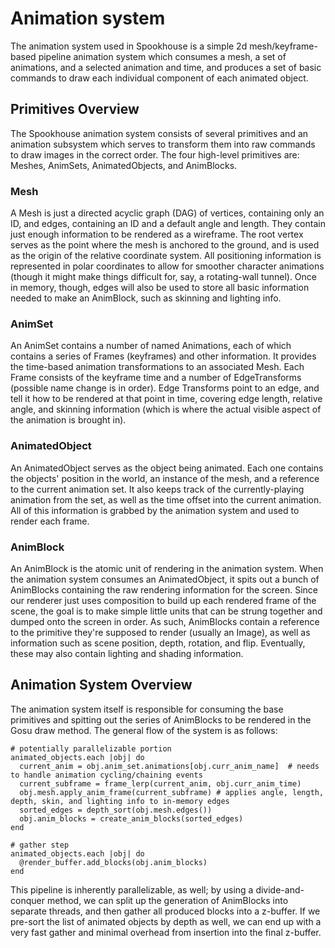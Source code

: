 # Animation system

The animation system used in Spookhouse is a simple 2d mesh/keyframe-based pipeline animation system which consumes a mesh, a set of animations, and a selected animation and time, and produces a set of basic commands to draw each individual component of each animated object.

## Primitives Overview
The Spookhouse animation system consists of several primitives and an animation subsystem which serves to transform them into raw commands to draw images in the correct order. The four high-level primitives are: Meshes, AnimSets, AnimatedObjects, and AnimBlocks.

### Mesh
A Mesh is just a directed acyclic graph (DAG) of vertices, containing only an ID, and edges, containing an ID and a default angle and length. They contain just enough information to be rendered as a wireframe. The root vertex serves as the point where the mesh is anchored to the ground, and is used as the origin of the relative coordinate system. All positioning information is represented in polar coordinates to allow for smoother character animations (though it might make things difficult for, say, a rotating-wall tunnel). Once in memory, though, edges will also be used to store all basic information needed to make an AnimBlock, such as skinning and lighting info.

### AnimSet
An AnimSet contains a number of named Animations, each of which contains a series of Frames (keyframes) and other information. It provides the time-based animation transformations to an associated Mesh. Each Frame consists of the keyframe time and a number of EdgeTransforms (possible name change is in order). Edge Transforms point to an edge, and tell it how to be rendered at that point in time, covering edge length, relative angle, and skinning information (which is where the actual visible aspect of the animation is brought in).

### AnimatedObject
An AnimatedObject serves as the object being animated. Each one contains the objects' position in the world, an instance of the mesh, and a reference to the current animation set. It also keeps track of the currently-playing animation from the set, as well as the time offset into the current animation. All of this information is grabbed by the animation system and used to render each frame.

### AnimBlock
An AnimBlock is the atomic unit of rendering in the animation system. When the animation system consumes an AnimatedObject, it spits out a bunch of AnimBlocks containing the raw rendering information for the screen. Since our renderer just uses composition to build up each rendered frame of the scene, the goal is to make simple little units that can be strung together and dumped onto the screen in order. As such, AnimBlocks contain a reference to the primitive they're supposed to render (usually an Image), as well as information such as scene position, depth, rotation, and flip. Eventually, these may also contain lighting and shading information.

## Animation System Overview

The animation system itself is responsible for consuming the base primitives and spitting out the series of AnimBlocks to be rendered in the Gosu draw method. The general flow of the system is as follows:

    # potentially parallelizable portion
    animated_objects.each |obj| do
      current_anim = obj.anim_set.animations[obj.curr_anim_name]  # needs to handle animation cycling/chaining events
      current_subframe = frame_lerp(current_anim, obj.curr_anim_time)
      obj.mesh.apply_anim_frame(current_subframe) # applies angle, length, depth, skin, and lighting info to in-memory edges
      sorted_edges = depth_sort(obj.mesh.edges())
      obj.anim_blocks = create_anim_blocks(sorted_edges)
    end
    
    # gather step
    animated_objects.each |obj| do
      @render_buffer.add_blocks(obj.anim_blocks)
    end

This pipeline is inherently parallelizable, as well; by using a divide-and-conquer method, we can split up the generation of AnimBlocks into separate threads, and then gather all produced blocks into a z-buffer. If we pre-sort the list of animated objects by depth as well, we can end up with a very fast gather and minimal overhead from insertion into the final z-buffer.
